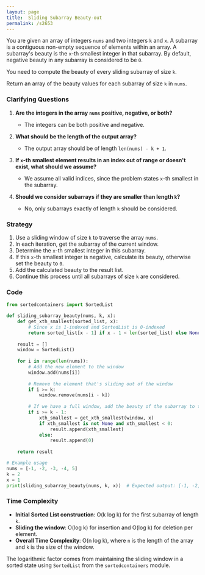```yaml
---
layout: page
title:  Sliding Subarray Beauty-out
permalink: /s2653
---
```


You are given an array of integers `nums` and two integers `k` and `x`. A subarray is a contiguous non-empty sequence of elements within an array. A subarray's beauty is the `x`-th smallest integer in that subarray. By default, negative beauty in any subarray is considered to be `0`.

You need to compute the beauty of every sliding subarray of size `k`.

Return an array of the beauty values for each subarray of size `k` in `nums`.

### Clarifying Questions

1. **Are the integers in the array `nums` positive, negative, or both?**
   - The integers can be both positive and negative.

2. **What should be the length of the output array?**
   - The output array should be of length `len(nums) - k + 1`.

3. **If `x`-th smallest element results in an index out of range or doesn't exist, what should we assume?**
   - We assume all valid indices, since the problem states `x`-th smallest in the subarray.

4. **Should we consider subarrays if they are smaller than length `k`?**
   - No, only subarrays exactly of length `k` should be considered.

### Strategy

1. Use a sliding window of size `k` to traverse the array `nums`.
2. In each iteration, get the subarray of the current window.
3. Determine the `x`-th smallest integer in this subarray.
4. If this `x`-th smallest integer is negative, calculate its beauty, otherwise set the beauty to `0`.
5. Add the calculated beauty to the result list.
6. Continue this process until all subarrays of size `k` are considered.

### Code

```python
from sortedcontainers import SortedList

def sliding_subarray_beauty(nums, k, x):
    def get_xth_smallest(sorted_list, x):
        # Since x is 1-indexed and SortedList is 0-indexed
        return sorted_list[x - 1] if x - 1 < len(sorted_list) else None
    
    result = []
    window = SortedList()
    
    for i in range(len(nums)):
        # Add the new element to the window
        window.add(nums[i])
        
        # Remove the element that's sliding out of the window
        if i >= k:
            window.remove(nums[i - k])
        
        # If we have a full window, add the beauty of the subarray to the result
        if i >= k - 1:
            xth_smallest = get_xth_smallest(window, x)
            if xth_smallest is not None and xth_smallest < 0:
                result.append(xth_smallest)
            else:
                result.append(0)
    
    return result

# Example usage
nums = [-1, -2, -3, -4, 5]
k = 2
x = 1
print(sliding_subarray_beauty(nums, k, x))  # Expected output: [-1, -2, -3, -4]
```

### Time Complexity

- **Initial Sorted List construction**: O(k log k) for the first subarray of length `k`.
- **Sliding the window**: O(log k) for insertion and O(log k) for deletion per element.
- **Overall Time Complexity**: O(n log k), where `n` is the length of the array and `k` is the size of the window.

The logarithmic factor comes from maintaining the sliding window in a sorted state using `SortedList` from the `sortedcontainers` module.